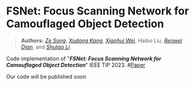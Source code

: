 # FSNet: Focus Scanning Network for Camouflaged Object Detection
> **Authors:** 
> [*Ze Song*](https://github.com/SongZeHNU),
> [*Xudong Kang*](https://scholar.google.com/citations?user=5XOeLZYAAAAJ&hl=en),
> [*Xiaohui Wei*](https://scholar.google.co.il/citations?user=Uq50h3gAAAAJ&hl=zh-CN),
> Haibo Liu,
> [*Renwei Dian*](https://scholar.google.com/citations?user=EoTrH5UAAAAJ&hl=en),
> and [*Shutao Li*](https://scholar.google.com/citations?user=PlBq8n8AAAAJ&hl=en).


Code implementation of "_**FSNet: Focus Scanning Network for Camouflaged Object Detection**_" IEEE TIP 2023. #[Paper](https://ieeexplore.ieee.org/document/10103836/) 

Our code will be published soon
